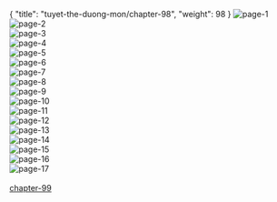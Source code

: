 { "title": "tuyet-the-duong-mon/chapter-98", "weight": 98 }
<img src="tuyet-the-duong-mon_0098_01-f2455e6d3ee2a7f61d73d1c446d4b7c4.webp" alt="page-1" origin="http://1.bp.blogspot.com/-oDZTl2psXz8/WLA0_0LII_I/AAAAAAAAQpM/-GrkTTqCJbIgALc4wICI3MU4hAchzCejgCLcB/s1600/1.jpg?imgmax=0"><br/>
<img src="tuyet-the-duong-mon_0098_02-2068b194bafb86e78b69859672b0e796.webp" alt="page-2" origin="http://1.bp.blogspot.com/-RqJbdwCtrI8/WLA1BgyGWPI/AAAAAAAAQps/PIxW8ySt7XgwpZaInYKY6GrdldWItiDGQCLcB/s1600/2.jpg?imgmax=0"><br/>
<img src="tuyet-the-duong-mon_0098_03-096eeddc5db3f6e0bc9097ec36c15956.webp" alt="page-3" origin="http://1.bp.blogspot.com/-tg-2QKsKGGw/WLA1CLAbJ1I/AAAAAAAAQp0/qfp5zuMl5Pw-hgeMD1Z_RpiEFhSF-00kQCLcB/s1600/3.jpg?imgmax=0"><br/>
<img src="tuyet-the-duong-mon_0098_04-3f0ae4cdcc637e5840d48c3e5fa37b51.webp" alt="page-4" origin="http://1.bp.blogspot.com/-w-UMqAhHxu8/WLA1CR40sfI/AAAAAAAAQp8/Pe3OWVHiYFkT5xHcgNWUHbWdTrvyoiNdQCLcB/s1600/4.jpg?imgmax=0"><br/>
<img src="tuyet-the-duong-mon_0098_05-d6db5d6118ec4e1211476bbac159cc30.webp" alt="page-5" origin="http://1.bp.blogspot.com/-_jnJndPwmxo/WLA0_zkkhtI/AAAAAAAAQpE/bzU24ZPfPBopNTzHEvuhzvu1R7nAlZIFwCLcB/s1600/05.jpg?imgmax=0"><br/>
<img src="tuyet-the-duong-mon_0098_06-70b596a109bf7fe75ded59c9e54decb8.webp" alt="page-6" origin="http://1.bp.blogspot.com/-mpGZm_uvMJU/WLA1CWt0YkI/AAAAAAAAQp4/j1Zk9ezaZLAdMwQjMl_m7NidDLFLkL7lgCLcB/s1600/6.jpg?imgmax=0"><br/>
<img src="tuyet-the-duong-mon_0098_07-7a9a8cd8f3749ab207efc2eadb3fe94f.webp" alt="page-7" origin="http://1.bp.blogspot.com/-nLTg4mFRcoQ/WLA1CrmkSGI/AAAAAAAAQqA/KfWbRNWZUvgxtNR9pcgXaKvVLceTqidOgCLcB/s1600/7.jpg?imgmax=0"><br/>
<img src="tuyet-the-duong-mon_0098_08-f80007322499ebc53602a2a051397c9a.webp" alt="page-8" origin="http://1.bp.blogspot.com/-DlBQMGDn_Ns/WLA1C2VPbUI/AAAAAAAAQqI/iN7EzAq_f1o06NuNPyT6tOXny8mRwSg1wCLcB/s1600/8.jpg?imgmax=0"><br/>
<img src="tuyet-the-duong-mon_0098_09-5316974f92876dfa6edc0cab2d97cacf.webp" alt="page-9" origin="http://1.bp.blogspot.com/-qzL5vZ2DMmU/WLA1C5C4VjI/AAAAAAAAQqE/zLKqXr44J6kL_iAlrmkfb8Sjv2WuNgzNgCLcB/s1600/9.jpg?imgmax=0"><br/>
<img src="tuyet-the-duong-mon_0098_10-0ed103ca031d7e732a05cf6bde181b03.webp" alt="page-10" origin="http://1.bp.blogspot.com/-pbXK7yef0dg/WLA1AbO4PjI/AAAAAAAAQpQ/FppZ4Ct4ES4cCYHDuz3wxAeKdX5nNFwiACLcB/s1600/10.jpg?imgmax=0"><br/>
<img src="tuyet-the-duong-mon_0098_11-9d83e3dc45085b0a430e25baf4e41b0a.webp" alt="page-11" origin="http://1.bp.blogspot.com/-dLVTA4vNXvA/WLA1AUZEz5I/AAAAAAAAQpU/ROP0ILWb3gcNRZ866BkwI0VHtJkTMqoeQCLcB/s1600/11.jpg?imgmax=0"><br/>
<img src="tuyet-the-duong-mon_0098_12-8726680793cf8619ec18983b76964a5e.webp" alt="page-12" origin="http://1.bp.blogspot.com/-aP-ABTW7vRI/WLA1AtMBsuI/AAAAAAAAQpY/a1hB7nlE_WQ2yag1yeWj7fyQG12BC3NxACLcB/s1600/12.jpg?imgmax=0"><br/>
<img src="tuyet-the-duong-mon_0098_13-c4350d5db52b6e013a732ef135365aa2.webp" alt="page-13" origin="http://1.bp.blogspot.com/-gBTYiFtZVSw/WLA1A7yemcI/AAAAAAAAQpc/_ehLTMUDn5Mg87cWct-vr-4NYo2xbxTpwCLcB/s1600/13.jpg?imgmax=0"><br/>
<img src="tuyet-the-duong-mon_0098_14-2c5a621b80ce46aeada7f6ac13125e03.webp" alt="page-14" origin="http://1.bp.blogspot.com/-tUqKLklMLBU/WLA1BOSZt2I/AAAAAAAAQpg/iy5u1-ep_okjWW76gEB_oDpQYmLMzPMDgCLcB/s1600/14.jpg?imgmax=0"><br/>
<img src="tuyet-the-duong-mon_0098_15-39bba82436edfece2ff53d04988e7613.webp" alt="page-15" origin="http://1.bp.blogspot.com/-niKqCqPC07A/WLA1BHcO9CI/AAAAAAAAQpk/SaEm_H61_0IScSkaL9QydLV9LdI-VrXKgCLcB/s1600/15.jpg?imgmax=0"><br/>
<img src="tuyet-the-duong-mon_0098_16-d84ab52554936d0cb83e47c997884898.webp" alt="page-16" origin="http://1.bp.blogspot.com/-_WtErUzYFSw/WLA1BUZBRlI/AAAAAAAAQpo/52IzOBwBGGoSlLG63d_d1-Wu-nmcLPh3gCLcB/s1600/16.jpg?imgmax=0"><br/>
<img src="tuyet-the-duong-mon_0098_17-46ef5562a92906dc8a39686309fad933.webp" alt="page-17" origin="http://1.bp.blogspot.com/-uAxA27gAsO4/WLA1BmsJ9yI/AAAAAAAAQpw/m6IGUKCp-esNDn98zP8dR_FQgD-7HndPACLcB/s1600/17.jpg?imgmax=0"><br/>
<br/><a class="nextchap" href="/tuyet-the-duong-mon/chapter-99">chapter-99</a>
